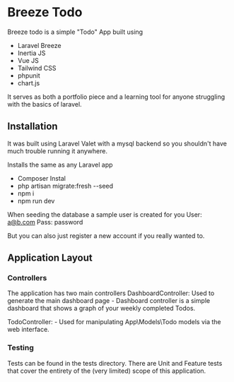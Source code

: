 # Breeze Todo

Breeze todo is a simple "Todo" App built using

- Laravel Breeze
- Inertia JS
- Vue JS
- Tailwind CSS
- phpunit 
- chart.js 
 
 It serves as both a portfolio piece and a learning tool for anyone struggling with the basics of laravel. 

## Installation
It was built using Laravel Valet with a mysql backend so you shouldn't have much trouble running it anywhere.

Installs the same as any Laravel app 
- Composer Instal
- php artisan migrate:fresh --seed
- npm i 
- npm run dev

When seeding the database a sample user is created for you 
User: a@b.com
Pass: password

But you can also just register a new account if you really wanted to. 


## Application Layout 

### Controllers
The application has two main controllers 
DashboardController: Used to generate the main dashboard page
    - Dashboard controller is a simple dashboard that shows a graph of your weekly completed Todos. 

TodoController: 
    - Used for manipulating App\Models\Todo models via the web interface. 
    
### Testing 
Tests can be found in the tests directory. There are Unit and Feature tests that cover the entirety of the (very limited)
scope of this application.     
